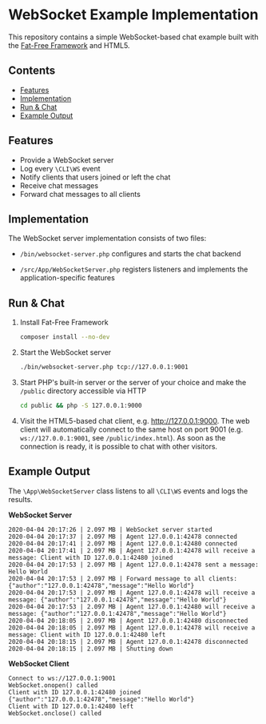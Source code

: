 # WebSocket Example Implementation

This repository contains a simple WebSocket-based chat example built with the [Fat-Free Framework](https://fatfreeframework.com) and HTML5.

## Contents

* [Features](#features)
* [Implementation](#implementation)
* [Run & Chat](#run--chat)
* [Example Output](#example-output)

## Features

-   Provide a WebSocket server
-   Log every `\CLI\WS` event
-   Notify clients that users joined or left the chat
-   Receive chat messages
-   Forward chat messages to all clients

## Implementation

The WebSocket server implementation consists of two files:

-   `/bin/websocket-server.php` configures and starts the chat backend

-   `/src/App/WebSocketServer.php` registers listeners and implements the application-specific features

## Run & Chat

1.  Install Fat-Free Framework

    ```bash
    composer install --no-dev
    ```

2.  Start the WebSocket server

    ```bash
    ./bin/websocket-server.php tcp://127.0.0.1:9001
    ```

3.  Start PHP's built-in server or the server of your choice
    and make the `/public` directory accessible via HTTP

    ```bash
    cd public && php -S 127.0.0.1:9000
    ```

4.  Visit the HTML5-based chat client, e.g. http://127.0.0.1:9000.
    The web client will automatically connect to the same host on port 9001
    (e.g. `ws://127.0.0.1:9001`, see `/public/index.html`).
    As soon as the connection is ready,
    it is possible to chat with other visitors.

## Example Output

The `\App\WebSocketServer` class listens to all `\CLI\WS` events and logs the results.

**WebSocket Server**

```
2020-04-04 20:17:26 | 2.097 MB | WebSocket server started
2020-04-04 20:17:37 | 2.097 MB | Agent 127.0.0.1:42478 connected
2020-04-04 20:17:41 | 2.097 MB | Agent 127.0.0.1:42480 connected
2020-04-04 20:17:41 | 2.097 MB | Agent 127.0.0.1:42478 will receive a message: Client with ID 127.0.0.1:42480 joined
2020-04-04 20:17:53 | 2.097 MB | Agent 127.0.0.1:42478 sent a message: Hello World
2020-04-04 20:17:53 | 2.097 MB | Forward message to all clients: {"author":"127.0.0.1:42478","message":"Hello World"}
2020-04-04 20:17:53 | 2.097 MB | Agent 127.0.0.1:42478 will receive a message: {"author":"127.0.0.1:42478","message":"Hello World"}
2020-04-04 20:17:53 | 2.097 MB | Agent 127.0.0.1:42480 will receive a message: {"author":"127.0.0.1:42478","message":"Hello World"}
2020-04-04 20:18:05 | 2.097 MB | Agent 127.0.0.1:42480 disconnected
2020-04-04 20:18:05 | 2.097 MB | Agent 127.0.0.1:42478 will receive a message: Client with ID 127.0.0.1:42480 left
2020-04-04 20:18:15 | 2.097 MB | Agent 127.0.0.1:42478 disconnected
2020-04-04 20:18:15 | 2.097 MB | Shutting down
```

**WebSocket Client**

```
Connect to ws://127.0.0.1:9001
WebSocket.onopen() called
Client with ID 127.0.0.1:42480 joined
{"author":"127.0.0.1:42478","message":"Hello World"}
Client with ID 127.0.0.1:42480 left
WebSocket.onclose() called
```
